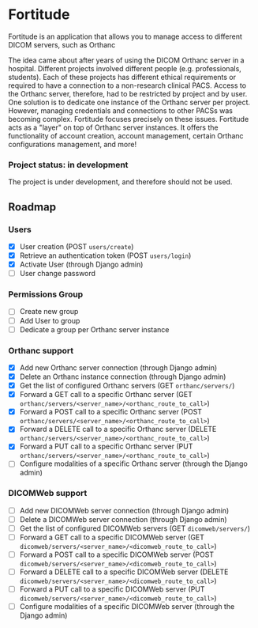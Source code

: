 # Fortitude

Fortitude is an application that allows you to manage access to different DICOM servers, such as Orthanc

The idea came about after years of using the DICOM Orthanc server in a hospital.
Different projects involved different people (e.g. professionals, students).
Each of these projects has different ethical requirements
or required to have a connection to a non-research clinical PACS.
Access to the Orthanc server, therefore, had to be restricted by project and by user.
One solution is to dedicate one instance of the Orthanc server per project.
However, managing credentials and connections to other PACSs was becoming complex.
Fortitude focuses precisely on these issues.
Fortitude acts as a "layer" on top of Orthanc server instances.
It offers the functionality of account creation, account management,
certain Orthanc configurations management, and more!


### Project status: in development

The project is under development, and therefore should not be used.

## Roadmap

### Users
- [x] User creation (POST `users/create`)
- [x] Retrieve an authentication token (POST `users/login`)
- [x] Activate User (through Django admin)
- [ ] User change password
  
### Permissions Group
- [ ] Create new group
- [ ] Add User to group
- [ ] Dedicate a group per Orthanc server instance

### Orthanc support
- [x] Add new Orthanc server connection (through Django admin)
- [x] Delete an Orthanc instance connection (through Django admin)
- [x] Get the list of configured Orthanc servers (GET `orthanc/servers/`)
- [x] Forward a GET call to a specific Orthanc server (GET `orthanc/servers/<server_name>/<orthanc_route_to_call>`)
- [x] Forward a POST call to a specific Orthanc server (POST `orthanc/servers/<server_name>/<orthanc_route_to_call>`)
- [x] Forward a DELETE call to a specific Orthanc server (DELETE `orthanc/servers/<server_name>/<orthanc_route_to_call>`)
- [x] Forward a PUT call to a specific Orthanc server (PUT `orthanc/servers/<server_name>/<orthanc_route_to_call>`)
- [ ] Configure modalities of a specific Orthanc server (through the Django admin)

### DICOMWeb support
- [ ] Add new DICOMWeb server connection (through Django admin)
- [ ] Delete a DICOMWeb server connection (through Django admin)
- [ ] Get the list of configured DICOMWeb servers (GET `dicomweb/servers/`)
- [ ] Forward a GET call to a specific DICOMWeb server (GET `dicomweb/servers/<server_name>/<dicomweb_route_to_call>`)
- [ ] Forward a POST call to a specific DICOMWeb server (POST `dicomweb/servers/<server_name>/<dicomweb_route_to_call>`)
- [ ] Forward a DELETE call to a specific DICOMWeb server (DELETE `dicomweb/servers/<server_name>/<dicomweb_route_to_call>`)
- [ ] Forward a PUT call to a specific DICOMWeb server (PUT `dicomweb/servers/<server_name>/<dicomweb_route_to_call>`)
- [ ] Configure modalities of a specific DICOMWeb server (through the Django admin)
